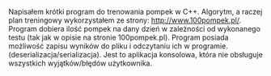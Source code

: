 Napisałem krótki program do trenowania pompek w C++. Algorytm, a raczej plan treningowy wykorzystałem ze strony: http://www.100pompek.pl/. Program dobiera ilość pompek na dany dzień w zależności od wykonanego testu (tak jak w opisie na stronie 100pompek.pl). Program posiada możliwość zapisu wyników do pliku i odczytaniu ich w programie. (deserializacja/serializacja). Jest to aplikacja konsolowa, która nie obsługuje wszystkich wyjątków/błędów użytkownika.